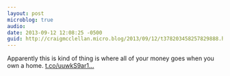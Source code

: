 ```yaml
---
layout: post
microblog: true
audio: 
date: 2013-09-12 12:08:25 -0500
guid: http://craigmcclellan.micro.blog/2013/09/12/t378203458257829888.html
---
```

Apparently this is kind of thing is where all of your money goes when you own a home. [t.co/uuwkS9ar1...](http://t.co/uuwkS9ar1B)
